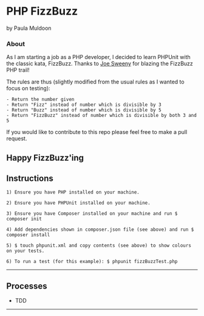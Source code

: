 # PHP FizzBuzz
by Paula Muldoon

### About
As I am starting a job as a PHP developer, I decided to learn PHPUnit with the classic kata, FizzBuzz.  Thanks to [Joe Sweeny](https://github.com/joesweeny/fizzbuzz-php) for blazing the FizzBuzz PHP trail!


The rules are thus (slightly modified from the usual rules as I wanted to focus on testing):
```
- Return the number given
- Return "Fizz" instead of number which is divisible by 3
- Return "Buzz" instead of number which is divisible by 5
- Return "FizzBuzz" instead of number which is divisible by both 3 and 5
```

If you would like to contribute to this repo please feel free to make a pull request.

Happy FizzBuzz'ing
---

## Instructions
```
1) Ensure you have PHP installed on your machine.
```
```
2) Ensure you have PHPUnit installed on your machine.
```
```
3) Ensure you have Composer installed on your machine and run $ composer init
```
```
4) Add dependencies shown in composer.json file (see above) and run $ composer install
```
```
5) $ touch phpunit.xml and copy contents (see above) to show colours on your tests.
```
```
6) To run a test (for this example): $ phpunit fizzBuzzTest.php
```
---
## Processes
* TDD

---

